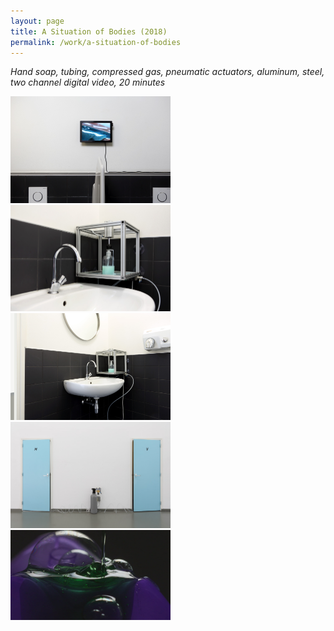 ```yaml
---
layout: page
title: A Situation of Bodies (2018)
permalink: /work/a-situation-of-bodies
---
```


  *Hand soap, tubing, compressed gas, pneumatic actuators, aluminum, steel, two channel digital video, 20 minutes*

<img src="/assets/A situation of bodies 1.png" alt="A situation of bodies" style="zoom:25%;" />

<img src="/assets/A situation of bodies 2.png" alt="A situation of bodies" style="zoom:25%;" />

<img src="/assets/A situation of bodies 3.png" alt="A situation of bodies" style="zoom:25%;" />

<img src="/assets/A situation of bodies 4.png" alt="A situation of bodies" style="zoom:25%;" />
<img src="/assets/A situation of bodies 5.png" alt="A situation of bodies" style="zoom:25%;" />